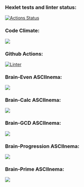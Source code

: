 ### Hexlet tests and linter status:
[![Actions Status](https://github.com/pryakhin-ms/frontend-project-lvl1/workflows/hexlet-check/badge.svg)](https://github.com/pryakhin-ms/frontend-project-lvl1/actions)
### Code Climate:
<a href="https://codeclimate.com/github/pryakhin-ms/frontend-project-lvl1/maintainability"><img src="https://api.codeclimate.com/v1/badges/f37efe6d478ccfde2e39/maintainability" /></a>
### Github Actions:
[![Linter](https://github.com/pryakhin-ms/frontend-project-lvl1/actions/workflows/superlinter.yml/badge.svg)](https://github.com/pryakhin-ms/frontend-project-lvl1/actions/workflows/superlinter.yml)
### Brain-Even ASCIInema:
<a href="https://asciinema.org/a/G5s1duaaQ4cBXiey900CmArVi" target="_blank"><img src="https://asciinema.org/a/G5s1duaaQ4cBXiey900CmArVi.svg" /></a>
### Brain-Calc ASCIInema:
<a href="https://asciinema.org/a/kPzUNPjoYGO27KYVLLpJSHzq8" target="_blank"><img src="https://asciinema.org/a/kPzUNPjoYGO27KYVLLpJSHzq8.svg" /></a>
### Brain-GCD ASCIInema:
<a href="https://asciinema.org/a/KaV0OJicc2WnGTdTQ7mR0xsEB" target="_blank"><img src="https://asciinema.org/a/KaV0OJicc2WnGTdTQ7mR0xsEB.svg" /></a>
### Brain-Progression ASCIInema:
<a href="https://asciinema.org/a/n3WNMu64Kdk5GyJHhs7lljHgm" target="_blank"><img src="https://asciinema.org/a/n3WNMu64Kdk5GyJHhs7lljHgm.svg" /></a>
### Brain-Prime ASCIInema:
<a href="https://asciinema.org/a/pXGNsxvG7uCQM7JrW0X4MKuPJ" target="_blank"><img src="https://asciinema.org/a/pXGNsxvG7uCQM7JrW0X4MKuPJ.svg" /></a>
